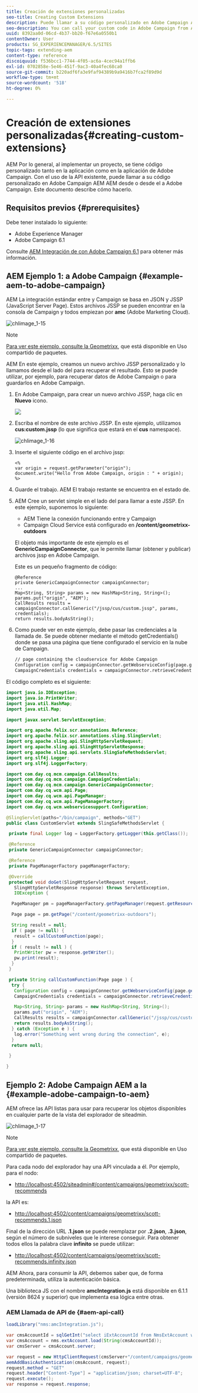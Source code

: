 ```yaml
---
title: Creación de extensiones personalizadas
seo-title: Creating Custom Extensions
description: Puede llamar a su código personalizado en Adobe Campaign AEM AEM desde el servicio de llamadas a la red (o desde el servicio de llamadas a la red) o desde el de a Adobe Campaign
seo-description: You can call your custom code in Adobe Campaign from AEM or from AEM to Adobe Campaign
uuid: 8392aa0d-06cd-4b37-bb20-f67e6a0550b1
contentOwner: User
products: SG_EXPERIENCEMANAGER/6.5/SITES
topic-tags: extending-aem
content-type: reference
discoiquuid: f536bcc1-7744-4f05-ac6a-4cec94a1ffb6
exl-id: 0702858e-5e46-451f-9ac3-40a4fec68ca0
source-git-commit: b220adf6fa3e9faf94389b9a9416b7fca2f89d9d
workflow-type: tm+mt
source-wordcount: '518'
ht-degree: 0%

---
```


# Creación de extensiones personalizadas{#creating-custom-extensions}

AEM Por lo general, al implementar un proyecto, se tiene código personalizado tanto en la aplicación como en la aplicación de Adobe Campaign. Con el uso de la API existente, puede llamar a su código personalizado en Adobe Campaign AEM AEM desde o desde el a Adobe Campaign. Este documento describe cómo hacerlo.

## Requisitos previos {#prerequisites}

Debe tener instalado lo siguiente:

* Adobe Experience Manager
* Adobe Campaign 6.1

Consulte [AEM Integración de con Adobe Campaign 6.1](/help/sites-administering/campaignonpremise.md) para obtener más información.

## AEM Ejemplo 1: a Adobe Campaign {#example-aem-to-adobe-campaign}

AEM La integración estándar entre y Campaign se basa en JSON y JSSP (JavaScript Server Page). Estos archivos JSSP se pueden encontrar en la consola de Campaign y todos empiezan por **amc** (Adobe Marketing Cloud).

![chlimage_1-15](assets/chlimage_1-15a.png)

>[!NOTE]
>
>[Para ver este ejemplo, consulte la Geometrixx](/help/sites-developing/we-retail.md), que está disponible en Uso compartido de paquetes.

AEM En este ejemplo, creamos un nuevo archivo JSSP personalizado y lo llamamos desde el lado del para recuperar el resultado. Esto se puede utilizar, por ejemplo, para recuperar datos de Adobe Campaign o para guardarlos en Adobe Campaign.

1. En Adobe Campaign, para crear un nuevo archivo JSSP, haga clic en **Nuevo** icono.

   ![](do-not-localize/chlimage_1-4a.png)

1. Escriba el nombre de este archivo JSSP. En este ejemplo, utilizamos **cus:custom.jssp** (lo que significa que estará en el **cus** namespace).

   ![chlimage_1-16](assets/chlimage_1-16a.png)

1. Inserte el siguiente código en el archivo jssp:

   ```
   <%
   var origin = request.getParameter("origin");
   document.write("Hello from Adobe Campaign, origin : " + origin);
   %>
   ```

1. Guarde el trabajo. AEM El trabajo restante se encuentra en el estado de.
1. AEM Cree un servlet simple en el lado del para llamar a este JSSP. En este ejemplo, suponemos lo siguiente:

   * AEM Tiene la conexión funcionando entre y Campaign
   * Campaign Cloud Service está configurado en **/content/geometrixx-outdoors**

   El objeto más importante de este ejemplo es el **GenericCampaignConnector**, que le permite llamar (obtener y publicar) archivos jssp en Adobe Campaign.

   Este es un pequeño fragmento de código:

   ```
   @Reference
   private GenericCampaignConnector campaignConnector;
   ...
   Map<String, String> params = new HashMap<String, String>();
   params.put("origin", "AEM");
   CallResults results = campaignConnector.callGeneric("/jssp/cus/custom.jssp", params, credentials);
   return results.bodyAsString();
   ```

1. Como puede ver en este ejemplo, debe pasar las credenciales a la llamada de. Se puede obtener mediante el método getCredentials() donde se pasa una página que tiene configurado el servicio en la nube de Campaign.

   ```xml
   // page containing the cloudservice for Adobe Campaign
   Configuration config = campaignConnector.getWebserviceConfig(page.getContentResource().getParent());
   CampaignCredentials credentials = campaignConnector.retrieveCredentials(config);
   ```

El código completo es el siguiente:

```java
import java.io.IOException;
import java.io.PrintWriter;
import java.util.HashMap;
import java.util.Map;

import javax.servlet.ServletException;

import org.apache.felix.scr.annotations.Reference;
import org.apache.felix.scr.annotations.sling.SlingServlet;
import org.apache.sling.api.SlingHttpServletRequest;
import org.apache.sling.api.SlingHttpServletResponse;
import org.apache.sling.api.servlets.SlingSafeMethodsServlet;
import org.slf4j.Logger;
import org.slf4j.LoggerFactory;

import com.day.cq.mcm.campaign.CallResults;
import com.day.cq.mcm.campaign.CampaignCredentials;
import com.day.cq.mcm.campaign.GenericCampaignConnector;
import com.day.cq.wcm.api.Page;
import com.day.cq.wcm.api.PageManager;
import com.day.cq.wcm.api.PageManagerFactory;
import com.day.cq.wcm.webservicesupport.Configuration;

@SlingServlet(paths="/bin/campaign", methods="GET")
public class CustomServlet extends SlingSafeMethodsServlet {

 private final Logger log = LoggerFactory.getLogger(this.getClass());

 @Reference
 private GenericCampaignConnector campaignConnector;

 @Reference
 private PageManagerFactory pageManagerFactory;

 @Override
 protected void doGet(SlingHttpServletRequest request,
   SlingHttpServletResponse response) throws ServletException,
   IOException {

  PageManager pm = pageManagerFactory.getPageManager(request.getResourceResolver());

  Page page = pm.getPage("/content/geometrixx-outdoors");

  String result = null;
  if ( page != null) {
   result = callCustomFunction(page);
  }
  if ( result != null ) {
   PrintWriter pw = response.getWriter();
   pw.print(result);
  }
 }

 private String callCustomFunction(Page page ) {
  try {
   Configuration config = campaignConnector.getWebserviceConfig(page.getContentResource().getParent());
   CampaignCredentials credentials = campaignConnector.retrieveCredentials(config);

   Map<String, String> params = new HashMap<String, String>();
   params.put("origin", "AEM");
   CallResults results = campaignConnector.callGeneric("/jssp/cus/custom.jssp", params, credentials);
   return results.bodyAsString();
  } catch (Exception e ) {
   log.error("Something went wrong during the connection", e);
  }
  return null;

 }

}
```

## Ejemplo 2: Adobe Campaign AEM a la {#example-adobe-campaign-to-aem}

AEM ofrece las API listas para usar para recuperar los objetos disponibles en cualquier parte de la vista del explorador de siteadmin.

![chlimage_1-17](assets/chlimage_1-17a.png)

>[!NOTE]
>
>[Para ver este ejemplo, consulte la Geometrixx](/help/sites-developing/we-retail.md), que está disponible en Uso compartido de paquetes.

Para cada nodo del explorador hay una API vinculada a él. Por ejemplo, para el nodo:

* [http://localhost:4502/siteadmin#/content/campaigns/geometrixx/scott-recommends](http://localhost:4502/siteadmin#/content/campaigns/geometrixx/scott-recommends)

la API es:

* [http://localhost:4502/content/campaigns/geometrixx/scott-recommends.1.json](http://localhost:4502/content/campaigns/geometrixx/scott-recommends.2.json)

Final de la dirección URL **.1.json** se puede reemplazar por **.2.json**, **.3.json**, según el número de subniveles que le interese conseguir. Para obtener todos ellos la palabra clave **infinito** se puede utilizar:

* [http://localhost:4502/content/campaigns/geometrixx/scott-recommends.infinity.json](http://localhost:4502/content/campaigns/geometrixx/scott-recommends.2.json)

AEM Ahora, para consumir la API, debemos saber que, de forma predeterminada, utiliza la autenticación básica.

Una biblioteca JS con el nombre **amcIntegration.js** está disponible en 6.1.1 (versión 8624 y superior) que implementa esa lógica entre otras.

### AEM Llamada de API de {#aem-api-call}

```java
loadLibrary("nms:amcIntegration.js");

var cmsAccountId = sqlGetInt("select iExtAccountId from NmsExtAccount where sName=$(sz)","aemInstance")
var cmsAccount = nms.extAccount.load(String(cmsAccountId));
var cmsServer = cmsAccount.server;

var request = new HttpClientRequest(cmsServer+"/content/campaigns/geometrixx.infinity.json")
aemAddBasicAuthentication(cmsAccount, request);
request.method = "GET"
request.header["Content-Type"] = "application/json; charset=UTF-8";
request.execute();
var response = request.response;
```
